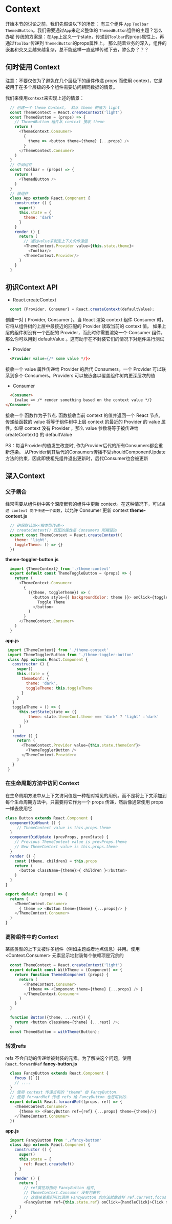 # Context
开始本节的讨论之前，我们先假设以下的场景：
  有三个组件 `App` `Toolbar` `ThemedButton`。我们需要通过`App`来定义整体的 `ThemedButton`组件的主题？怎么办呢
  传统的方案是：在`App`上定义一个state，传递到`Toolbar`的props属性上，再通过`Toolbar`传递到 `ThemedButton`的props属性上。
  那么随着业务的深入，组件的嵌套和交叉会越来越复杂，总不能这样一直这样传递下去，肿么办？？？

## 何时使用 Context
  注意：不要仅仅为了避免在几个层级下的组件传递 props 而使用 context，它是被用于在多个层级的多个组件需要访问相同数据的情景。

我们来使用`context`来实现上述的情景：
``` javascript
  // 创建一个 theme Context,  默认 theme 的值为 light 
  const ThemeContext = React.createContext('light')
  const ThemedButton = (props) => {
    // ThemedButton 组件从 context 接收 theme
    return (
      <ThemeContext.Consumer>
        {
          theme => <button theme={theme} {...props} />
        }
      </ThemeContext.Consumer>
    )
  }
  // 中间组件
  const Toolbar = (props) => {
    return (
      <ThemedButton />
    )
  }
  // 根组件
  class App extends React.Component {
    constructor () {
      super()
      this.state = {
        theme: 'dark'
      }
    }
    render () {
      return (
        // 通过value来制定上下文的传递值
        <ThemeContext.Provider value={this.state.theme}>
          <Toolbar/>
        <ThemeContext.Provider/>
      )
    }
  }

```

## 初识Context API
- React.createContext
``` javascript
  const {Provider, Consumer} = React.createContext(defaultValue);
```
创建一对 { Provider, Consumer }。当 React 渲染 context 组件 Consumer 时，它将从组件树的上层中最接近的匹配的 Provider 读取当前的 context 值。
如果上层的组件树没有一个匹配的 Provider，而此时你需要渲染一个 Consumer 组件，那么你可以用到 defaultValue 。这有助于在不封装它们的情况下对组件进行测试

- Provider
``` html
  <Provider value={/* some value */}>
```
接收一个 value 属性传递给 Provider 的后代 Consumers。一个 Provider 可以联系到多个 Consumers。Providers 可以被嵌套以覆盖组件树内更深层次的值
- Consumer
``` html
  <Consumer>
    {value => /* render something based on the context value */}
</Consumer>
```
接收一个 函数作为子节点. 函数接收当前 context 的值并返回一个 React 节点。传递给函数的 value 将等于组件树中上层 context 的最近的 Provider 的 value 属性。如果 context 没有 Provider ，那么 value 参数将等于被传递给 createContext() 的 defaultValue

  PS：每当Provider的值发生改变时, 作为Provider后代的所有Consumers都会重新渲染。 从Provider到其后代的Consumers传播不受shouldComponentUpdate方法的约束，因此即使祖先组件退出更新时，后代Consumer也会被更新

## 深入Context

### 父子耦合
经常需要从组件树中某个深度嵌套的组件中更新 context。在这种情况下，可以`通过 context 向下传递一个函数`，以允许 Consumer 更新 context 
**theme-context.js**
``` javascript 
  // 确保默认值<<按类型传递>>
  // createContext() 匹配的属性是 Consumers 所期望的
  export const ThemeContext = React.createContext({
    theme: 'light',
    toggleTheme: () => {}
  })
```
**theme-toggler-button.js**
``` javascript 
  import {ThemeContext} from './theme-context'
  export default const ThemeToggleButton = (props) => {
    return (
      <ThemeContext.Consumer>
        {
          ({theme, toggleTheme}) => (
            <button style={{ backgroundColor: theme }}> onClick={toggleTheme} {...props}>
              Toggle Theme
            </button>
          )
        }
      </ThemeContext.Consumer>
    )
  }
```
**app.js**
``` javascript
 import {ThemeContext} from './theme-context'
 import ThemeTogglerButton from './theme-toggler-button'
 class App extends React.Component {
   constructor () {
     super()
     this.state = {
       themeConf: {
         theme: 'dark',
         toggleTheme: this.toggleTheme
       }
     }
   }
   toggleTheme = () => {
      this.setState(state => ({
          theme: state.themeConf.theme === 'dark' ? 'light' :'dark'
        })
      )
   }
   render () {
     return (
       <ThemeContext.Provider value={this.state.themeConf}>
         <ThemeTogglerButton />
       </ThemeContext.Provider>
     )
   }
 }
```

### 在生命周期方法中访问 Context
在生命周期方法中从上下文访问值是一种相对常见的用例。而不是将上下文添加到每个生命周期方法中，只需要将它作为一个 props 传递，然后像通常使用 props 一样去使用它
``` javascript
class Button extends React.Component {
  componentDidMount () {
     // ThemeContext value is this.props.theme
  }
  componentDidUpdate (prevProps, prevState) {
    // Previous ThemeContext value is prevProps.theme
    // New ThemeContext value is this.props.theme
  }
  render () {
    const {theme, children} = this.props
    return (
      <button className={theme}>{ children }</button>
    )
  }
} 

export default (props) => {
  return (
    <ThemeContext.Consumer>
      { theme => <Button theme={theme} {...props}/> }
    </ThemeContext.Consumer>
  )
}

```


### 高阶组件中的 Context
某些类型的上下文被许多组件（例如主题或者地点信息）共用。使用 <Context.Consumer> 元素显示地封装每个依赖项是冗余的
``` javascript
  const ThemeContext = React.createContext('light')
  export default const WithTheme = (Component) => {
    return function ThemedComponent (props) {
      return (
        <ThemeContext.Consumer>
          {theme => <Component theme={theme} {...props} /> }
        </ThemeContext.Consumer>
      )
    }
  }
```
``` javascript
  function Button({theme, ...rest}) {
    return <button className={theme} {...rest} />;
  }
  const ThemedButton = withTheme(Button);
```

### 转发refs
refs 不会自动的传递给被封装的元素。为了解决这个问题，使用 `React.forwardRef`
**fancy-button.js**
``` javascript
  class FancyButton extends React.Component {
    focus () {}
    // ....
  }
  // 使用 context 传递当前的 "theme" 给 FancyButton.
  // 使用 forwardRef 传递 refs 给 FancyButton 也是可以的.
  export default React.forwardRef((props, ref) => {
    <ThemeContext.Consumer>
      {theme => <FancyButton ref={ref} {...props} theme={theme}/>}
    </ThemeContext.Consumer>
  })
```
**app.js**
``` javascript
  import FancyButton from './fancy-button'
  class App extends React.Component {
    constructor () {
      super()
      this.state = {
        ref: React.createRef()
      }
    }
    render () {
      return (
        // ref属性将指向 FancyButton 组件,
        // ThemeContext.Consumer 没有包裹它
        // 这意味着我们可以调用 FancyButton 的方法就像这样 ref.current.focus()
        <FancyButton ref={this.state.ref} onClick={handleClick}>Click me</FancyButton>
      )
    }
  }
```